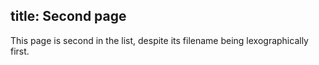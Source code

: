 title: Second page
---

This page is second in the list, despite its filename being
lexographically first.